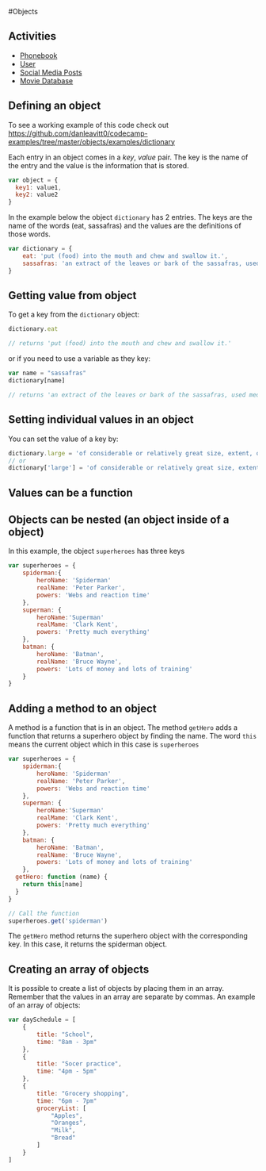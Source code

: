 #Objects

## Activities

- [Phonebook](https://github.com/danleavitt0/codecamp-examples/tree/master/objects/examples/phoneBook)
- [User](https://github.com/danleavitt0/codecamp-examples/tree/master/objects/examples/user)
- [Social Media Posts](https://github.com/danleavitt0/codecamp-examples/tree/master/objects/examples/socialMediaPosts)
- [Movie Database](https://github.com/danleavitt0/codecamp-examples/tree/master/objects/examples/movieDatabase)


## Defining an object

To see a working example of this code check out https://github.com/danleavitt0/codecamp-examples/tree/master/objects/examples/dictionary

Each entry in an object comes in a *key*, *value* pair. The key is the name of the entry
and the value is the information that is stored.

```js
var object = {
  key1: value1,
  key2: value2
}
```

In the example below the object `dictionary` has 2 entries. The keys are the name of the words (eat, sassafras) and the values
are the definitions of those words.

```js
var dictionary = {
	eat: 'put (food) into the mouth and chew and swallow it.',
	sassafras: 'an extract of the leaves or bark of the sassafras, used medicinally or in perfumery.'
}
```

## Getting value from object

To get a key from the `dictionary` object:

```js
dictionary.eat

// returns 'put (food) into the mouth and chew and swallow it.'
```

or if you need to use a variable as they key:

```js
var name = "sassafras"
dictionary[name]

// returns 'an extract of the leaves or bark of the sassafras, used medicinally or in perfumery.'
```

## Setting individual values in an object

You can set the value of a key by:

```js
dictionary.large = 'of considerable or relatively great size, extent, or capacity.'
// or
dictionary['large'] = 'of considerable or relatively great size, extent, or capacity.'
```

## Values can be a function



## Objects can be nested (an object inside of a object)

In this example, the object `superheroes` has three keys
```js
var superheroes = {
	spiderman:{
		heroName: 'Spiderman'
		realName: 'Peter Parker',
		powers: 'Webs and reaction time'
	},
	superman: {
		heroName:'Superman'
		realMame: 'Clark Kent',
		powers: 'Pretty much everything'
	},
	batman: {
		heroName: 'Batman',
		realName: 'Bruce Wayne',
		powers: 'Lots of money and lots of training'
	}
}
```

## Adding a method to an object

A method is a function that is in an object. The method `getHero` adds a function that returns a superhero object by finding the name. The word `this` means the current object which in this case is `superheroes`

```js
var superheroes = {
	spiderman:{
		heroName: 'Spiderman'
		realName: 'Peter Parker',
		powers: 'Webs and reaction time'
	},
	superman: {
		heroName:'Superman'
		realMame: 'Clark Kent',
		powers: 'Pretty much everything'
	},
	batman: {
		heroName: 'Batman',
		realName: 'Bruce Wayne',
		powers: 'Lots of money and lots of training'
	},
  getHero: function (name) {
    return this[name]
  }
}

// Call the function
superheroes.get('spiderman')
```
The `getHero` method returns the superhero object with the corresponding key. In this case, it returns the spiderman object.


## Creating an array of objects

It is possible to create a list of objects by placing them in an array. Remember that the values in an array are separate by
commas. An example of an array of objects:

```js
var daySchedule = [
	{
		title: "School",
		time: "8am - 3pm"
	},
	{
		title: "Socer practice",
		time: "4pm - 5pm"
	},
	{
		title: "Grocery shopping",
		time: "6pm - 7pm"
		groceryList: [
			"Apples",
			"Oranges",
			"Milk",
			"Bread"
		]
	}
]
```
